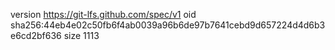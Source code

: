 version https://git-lfs.github.com/spec/v1
oid sha256:44eb4e02c50fb6f4ab0039a96b6de97b7641cebd9d657224d4d6b3e6cd2bf636
size 1113
